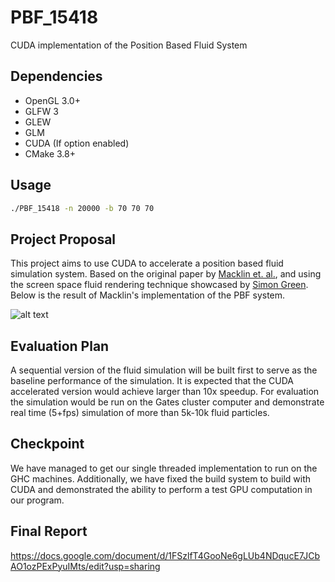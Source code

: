 # PBF_15418
CUDA implementation of the Position Based Fluid System

## Dependencies

* OpenGL 3.0+
* GLFW 3
* GLEW
* GLM
* CUDA (If option enabled)
* CMake 3.8+

## Usage

```bash
./PBF_15418 -n 20000 -b 70 70 70
```

## Project Proposal

This project aims to use CUDA to accelerate a position based fluid simulation system. Based on the original paper by [Macklin et. al.](http://mmacklin.com/pbf_sig_preprint.pdf), and using the screen space fluid rendering technique showcased by [Simon Green](http://developer.download.nvidia.com/presentations/2010/gdc/Direct3D_Effects.pdf). Below is the result of Macklin's implementation of the PBF system. 

![alt text](https://i.ytimg.com/vi/F5KuP6qEuew/maxresdefault.jpg)

## Evaluation Plan

A sequential version of the fluid simulation will be built first to serve as the baseline performance of the simulation. It is expected that the CUDA accelerated version would achieve larger than 10x speedup. For evaluation the simulation would be run on the Gates cluster computer and demonstrate real time (5+fps) simulation of more than 5k-10k fluid particles.

## Checkpoint

We have managed to get our single threaded implementation to run on the GHC machines. Additionally, we have fixed the build system to build with CUDA and demonstrated the ability to perform a test GPU computation in our program.

## Final Report

https://docs.google.com/document/d/1FSzlfT4GooNe6gLUb4NDqucE7JCbAO1ozPExPyuIMts/edit?usp=sharing
